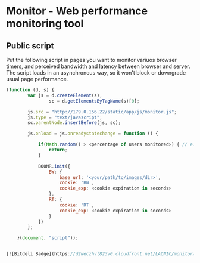 # Monitor - Web performance monitoring tool

## Public script
Put the following script in pages you want to monitor variuos browser timers, and perceived bandwidth and latency between browser and server. The script loads in an asynchronous way, so it won't block or downgrade usual page performance.

```javascript
(function (d, s) {
        var js = d.createElement(s),
                sc = d.getElementsByTagName(s)[0];

        js.src = "http://179.0.156.22/static/app/js/monitor.js";
        js.type = "text/javascript";
        sc.parentNode.insertBefore(js, sc);

        js.onload = js.onreadystatechange = function () {

            if(Math.random() > <percentage of users monitored>) { // e.g.: 1.0 for 100% users, 0.6 for 60% users being monitored.
                return;
            }

            BOOMR.init({
                BW: {
                    base_url: '<your/path/to/images/dir>',
                    cookie: 'BW',
                    cookie_exp: <cookie expiration in seconds>
                },
                RT: {
                    cookie: 'RT',
                    cookie_exp: <cookie expiration in seconds>
                }
            })
        };

    }(document, "script"));


[![Bitdeli Badge](https://d2weczhvl823v0.cloudfront.net/LACNIC/monitor/trend.png)](https://bitdeli.com/free "Bitdeli Badge")


